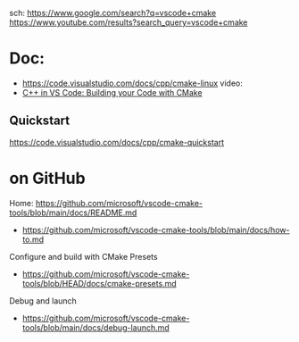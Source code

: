 sch: https://www.google.com/search?q=vscode+cmake https://www.youtube.com/results?search_query=vscode+cmake

# Doc:
- https://code.visualstudio.com/docs/cpp/cmake-linux
video:
- [C++ in VS Code: Building your Code with CMake](https://youtu.be/_BWU5mWqVA4)

## Quickstart
https://code.visualstudio.com/docs/cpp/cmake-quickstart

# on GitHub
Home: https://github.com/microsoft/vscode-cmake-tools/blob/main/docs/README.md
- https://github.com/microsoft/vscode-cmake-tools/blob/main/docs/how-to.md

Configure and build with CMake Presets
- https://github.com/microsoft/vscode-cmake-tools/blob/HEAD/docs/cmake-presets.md

Debug and launch
- https://github.com/microsoft/vscode-cmake-tools/blob/main/docs/debug-launch.md
